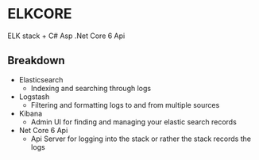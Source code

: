 # ELKCORE
ELK stack + C# Asp .Net Core 6 Api

## Breakdown
- Elasticsearch
    - Indexing and searching through logs
- Logstash
    - Filtering and formatting logs to and from multiple sources
- Kibana
    - Admin UI for finding and managing your elastic search records
- Net Core 6 Api
    - Api Server for logging into the stack or rather the stack records the logs 